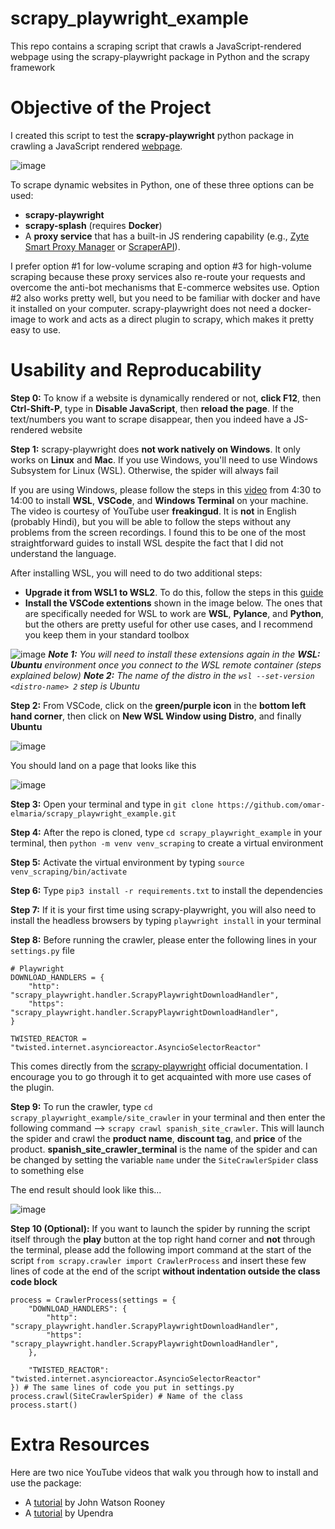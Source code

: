 # scrapy_playwright_example
This repo contains a scraping script that crawls a JavaScript-rendered webpage using the scrapy-playwright package in Python and the scrapy framework

# Objective of the Project
I created this script to test the **scrapy-playwright** python package in crawling a JavaScript rendered [webpage](https://www.disco.com.ar/panales-pampers-confortsec-pequeno-x56/p). 

![image](https://user-images.githubusercontent.com/98691360/193428986-9030d8a7-9d2a-463b-af3f-b6c5cd4527ca.png)

To scrape dynamic websites in Python, one of these three options can be used:
- **scrapy-playwright**
- **scrapy-splash** (requires **Docker**)
- A **proxy service** that has a built-in JS rendering capability (e.g., [Zyte Smart Proxy Manager](https://www.zyte.com/smart-proxy-manager/) or [ScraperAPI](https://www.scraperapi.com/documentation/python/)).

I prefer option #1 for low-volume scraping and option #3 for high-volume scraping because these proxy services also re-route your requests and overcome the anti-bot mechanisms that E-commerce websites use. Option #2 also works pretty well, but you need to be familiar with docker and have it installed on your computer. scrapy-playwright does not need a docker-image to work and acts as a direct plugin to scrapy, which makes it pretty easy to use.

# Usability and Reproducability
**Step 0:** To know if a website is dynamically rendered or not, **click F12**, then **Ctrl-Shift-P**, type in **Disable JavaScript**, then **reload the page**. If the text/numbers you want to scrape disappear, then you indeed have a JS-rendered website

**Step 1:** scrapy-playwright does **not work natively on Windows**. It only works on **Linux** and **Mac**. If you use Windows, you'll need to use Windows Subsystem for Linux (WSL). Otherwise, the spider will always fail

If you are using Windows, please follow the steps in this [video](https://youtu.be/QGSz6KvsDSI?t=272) from 4:30 to 14:00 to install **WSL**, **VSCode**, and **Windows Terminal** on your machine. The video is courtesy of YouTube user **freakingud**. It is **not** in English (probably Hindi), but you will be able to follow the steps without any problems from the screen recordings. I found this to be one of the most straightforward guides to install WSL despite the fact that I did not understand the language.

After installing WSL, you will need to do two additional steps:
- **Upgrade it from WSL1 to WSL2**. To do this, follow the steps in this [guide](https://dev.to/adityakanekar/upgrading-from-wsl1-to-wsl2-1fl9)
- **Install the VSCode extentions** shown in the image below. The ones that are specifically needed for WSL to work are **WSL**, **Pylance**, and **Python**, but the others are pretty useful for other use cases, and I recommend you keep them in your standard toolbox 

![image](https://user-images.githubusercontent.com/98691360/193427758-352b83e3-70d5-4366-9377-e21238f04215.png)
_**Note 1:** You will need to install these extensions again in the **WSL: Ubuntu** environment once you connect to the WSL remote container (steps explained below)_
_**Note 2:** The name of the distro in the ```wsl --set-version <distro-name> 2``` step is Ubuntu_

**Step 2:** From VSCode, click on the **green/purple icon** in the **bottom left hand corner**, then click on **New WSL Window using Distro**, and finally **Ubuntu**

![image](https://user-images.githubusercontent.com/98691360/193428126-c1a44b84-72d1-4e2f-9374-210a9942e975.png)

You should land on a page that looks like this

![image](https://user-images.githubusercontent.com/98691360/193428259-0d7d6295-6079-4d5e-929c-ba116a1d04dc.png)

**Step 3:** Open your terminal and type in ```git clone https://github.com/omar-elmaria/scrapy_playwright_example.git```

**Step 4:** After the repo is cloned, type ```cd scrapy_playwright_example``` in your terminal, then ```python -m venv venv_scraping``` to create a virtual environment

**Step 5:** Activate the virtual environment by typing ```source venv_scraping/bin/activate```

**Step 6:** Type ```pip3 install -r requirements.txt``` to install the dependencies

**Step 7:** If it is your first time using scrapy-playwright, you will also need to install the headless browsers by typing ```playwright install``` in your terminal

**Step 8:** Before running the crawler, please enter the following lines in your ```settings.py``` file
```
# Playwright
DOWNLOAD_HANDLERS = {
    "http": "scrapy_playwright.handler.ScrapyPlaywrightDownloadHandler",
    "https": "scrapy_playwright.handler.ScrapyPlaywrightDownloadHandler",
}

TWISTED_REACTOR = "twisted.internet.asyncioreactor.AsyncioSelectorReactor"
```

This comes directly from the [scrapy-playwright](https://github.com/scrapy-plugins/scrapy-playwright) official documentation. I encourage you to go through it to get acquainted with more use cases of the plugin.

**Step 9:** To run the crawler, type ```cd scrapy_playwright_example/site_crawler``` in your terminal and then enter the following command --> ```scrapy crawl spanish_site_crawler```. This will launch the spider and crawl the **product name**, **discount tag**, and **price** of the product. **spanish_site_crawler_terminal** is the name of the spider and can be changed by setting the variable ```name``` under the ```SiteCrawlerSpider``` class to something else

The end result should look like this...

![image](https://user-images.githubusercontent.com/98691360/193428966-f634628d-8681-4614-a48b-7460f3794442.png)

**Step 10 (Optional):** If you want to launch the spider by running the script itself through the **play** button at the top right hand corner and **not** through the terminal, please add the following import command at the start of the script ```from scrapy.crawler import CrawlerProcess``` and insert these few lines of code at the end of the script **without indentation outside the class code block**
```
process = CrawlerProcess(settings = {
    "DOWNLOAD_HANDLERS": {
        "http": "scrapy_playwright.handler.ScrapyPlaywrightDownloadHandler",
        "https": "scrapy_playwright.handler.ScrapyPlaywrightDownloadHandler",
    },

    "TWISTED_REACTOR": "twisted.internet.asyncioreactor.AsyncioSelectorReactor"
}) # The same lines of code you put in settings.py
process.crawl(SiteCrawlerSpider) # Name of the class
process.start()
```

# Extra Resources
Here are two nice YouTube videos that walk you through how to install and use the package:
- A [tutorial](https://www.youtube.com/watch?v=0wO7K-SoUHM) by John Watson Rooney
- A [tutorial](https://www.youtube.com/watch?v=VDpi9cwgiR8) by Upendra
